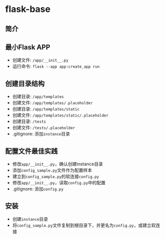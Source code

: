 # flask-base

## 简介

## 最小Flask APP
* 创建文件: `/app/__init__.py`
* 运行命令: `flask --app app:create_app run`

## 创建目录结构
* 创建目录: `/app/templates`
* 创建文件: `/app/templates/.placeholder`
* 创建目录: `/app/templates/static`
* 创建文件: `/app/templates/static/.placeholder`
* 创建目录: `/tests`
* 创建文件: `/tests/.placeholder`
* .gitignore: 添加`instance`目录

## 配置文件最佳实践
* 修改`app/__init__.py`，确认创建instance目录
* 添加`config_sample.py`文件作为配置样本
* 建立到`config_sample.py`的软连接`config.py`
* 修改`app/__init__.py`，读取`config.py`中的配置
* .gitignore: 添加`config.py`

## 安装
* 创建`instance`目录
* 将`config_sample.py`文件复制到根目录下，并更名为`config.py`，或建立软连接
